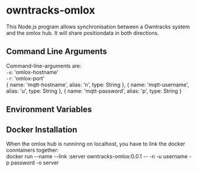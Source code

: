 # owntracks-omlox
This Node.js program allows synchronisation between a Owntracks system and the omlox hub. It will share positiondata in both directions.

## Command Line Arguments

Command-line-arguments are:  
  `-o`: 'omlox-hostname'  
  `-r`: 'omlox-port'  
      { name: 'mqtt-hostname', alias: 'n', type: String },
    { name: 'mqtt-username', alias: 'u', type: String },
    { name: 'mqtt-password', alias: 'p', type: String }


## Environment Variables



## Docker Installation

When the omlox hub is runninng on localhost, you have to link the docker conntainers together:  
    docker run --name <name> --link <omlox-container-name>:server owntracks-omlox:0.0.1 -- -n <mqttBroker> -u username -p password -o server